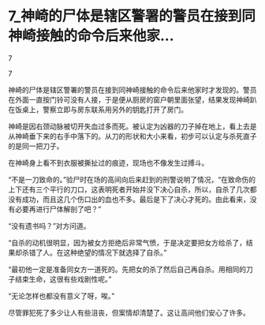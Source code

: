 # 7_神崎的尸体是辖区警署的警员在接到同神崎接触的命令后来他家...

7

7

神崎的尸体是辖区警署的警员在接到同神崎接触的命令后来他家时才发现的。警员在外面一直按门铃可没有人接，于是便从厨房的窗户朝里面张望，结果发现神崎趴在饭桌上，警察立即与房东联系用另外的钥匙打开了房门。

神崎是因右颈动脉被切开失血过多而死。被认定为凶器的刀子掉在地上，看上去是从神崎垂下来的右手中落下的。从刀的形状和大小来看，初步可以认定与杀死直子的是同一把刀子。

在神崎身上看不到衣服被撕扯过的痕迹，现场也不像发生过搏斗。

“不是一刀致命的。”验尸时在场的高间向后来赶到的刑警说明了情况，“在致命伤的上下还有三个平行的刀口，这表明死者开始并没下决心自杀，所以，自杀了几次都没有成功，而且这几个伤口出的血也不多。最后是下了决心才死的。由此看来，没有必要再进行尸体解剖了吧？”

“没有遗书吗？”对方问道。

“自杀的动机很明显，因为被女方拒绝后非常气愤，于是决定要把女方给杀了，结果却杀错了人。在这种绝望的情况下就选择了自杀。”

“最初他一定是准备同女方一道死的。先把女的杀了然后自己再自杀。用相同的刀子结束生命，这很有些戏剧性呢。”

“无论怎样也都没有意义了呀，唉。”

尽管罪犯死了多少让人有些沮丧，但案情却清楚了。这让高间他们安心了许多。